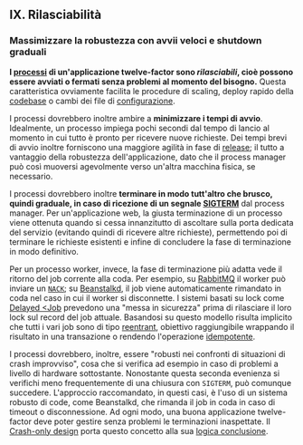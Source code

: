 ## IX. Rilasciabilità
### Massimizzare la robustezza con avvii veloci e shutdown graduali

**I [processi](./processes) di un'applicazione twelve-factor sono *rilasciabili*, cioè possono essere avviati o fermati senza problemi al momento del bisogno.** Questa caratteristica ovviamente facilita le procedure di scaling, deploy rapido della [codebase](./codebase) o cambi dei file di [configurazione](./config).

I processi dovrebbero inoltre ambire a **minimizzare i tempi di avvio**. Idealmente, un processo impiega pochi secondi dal tempo di lancio al momento in cui tutto è pronto per ricevere nuove richieste. Dei tempi brevi di avvio inoltre forniscono una maggiore agilità in fase di [release](./build-release-run); il tutto a vantaggio della robustezza dell'applicazione, dato che il process manager può così muoversi agevolmente verso un'altra macchina fisica, se necessario.

I processi dovrebbero inoltre **terminare in modo tutt'altro che brusco, quindi graduale, in caso di ricezione di un segnale [SIGTERM](https://en.wikipedia.org/wiki/SIGTERM)** dal process manager. Per un'applicazione web, la giusta terminazione di un processo viene ottenuta quando si cessa innanzitutto di ascoltare sulla porta dedicata del servizio (evitando quindi di ricevere altre richieste), permettendo poi di terminare le richieste esistenti e infine di concludere la fase di terminazione in modo definitivo.

Per un processo worker, invece, la fase di terminazione più adatta vede il ritorno del job corrente alla coda. Per esempio, su [RabbitMQ](https://www.rabbitmq.com/) il worker può inviare un [`NACK`](https://www.rabbitmq.com/amqp-0-9-1-quickref.html#basic.nack); su [Beanstalkd](https://beanstalkd.github.io), il job viene automaticamente rimandato in coda nel caso in cui il worker si disconnette. I sistemi basati su lock come [Delayed <Job](https://github.com/collectiveidea/delayed_job#readme) prevedono una "messa in sicurezza" prima di rilasciare il loro lock sul record del job attuale. Basandosi su questo modello risulta implicito che tutti i vari job sono di tipo [reentrant](https://en.wikipedia.org/wiki/Reentrant_%28subroutine%29), obiettivo raggiungibile wrappando il risultato in una transazione o rendendo l'operazione [idempotente](https://en.wikipedia.org/wiki/Idempotence).

I processi dovrebbero, inoltre, essere "robusti nei confronti di situazioni di crash improvviso", cosa che si verifica ad esempio in caso di problemi a livello di hardware sottostante. Nonostante questa seconda evenienza si verifichi meno frequentemente di una chiusura con `SIGTERM`, può comunque succedere. L'approccio raccomandato, in questi casi, è l'uso di un sistema robusto di code, come Beanstalkd, che rimanda il job in coda in caso di timeout o disconnessione. Ad ogni modo, una buona applicazione twelve-factor deve poter gestire senza problemi le terminazioni inaspettate. Il [Crash-only design](http://lwn.net/Articles/191059/) porta questo concetto alla sua [logica conclusione](http://docs.couchdb.org/en/latest/intro/overview.html).
